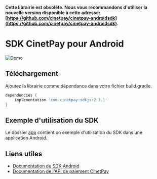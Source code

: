 **Cette librairie est obsolète. Nous vous recommandons d'utiliser la nouvelle version disponible à cette adresse: [https://github.com/cinetpay/cinetpay-androidsdk](https://github.com/cinetpay/cinetpay-androidsdk)**.

# SDK CinetPay pour Android

<img alt="Demo" src="https://imgur.com/NUlUAIt.png" />

## Téléchargement

Ajoutez la librairie comme dépendance dans votre fichier build.gradle.

```groovy
dependencies {
    implementation 'com.cinetpay:sdkjs:2.3.1'
}
```

## Exemple d'utilisation du SDK

Le dossier [app](https://github.com/cinetpay/cinetpay-android-sdkjs/tree/master/app) contient un exemple d'utilisation du SDK dans une application Android.

## Liens utiles

- [Documentation du SDK Android](./doc.md)
- [Documentation de l'API de paiement CinetPay](https://cinetpay.com/developer/api/paiement)